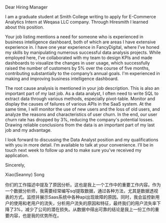 
Dear Hiring Manager

I am a graduate student at Smith College writing to apply for E-Commerce Analytics Intern at Weqasa LLC company. Through Hiresmith I learned about this position. 

Your job listing mentions a need for someone who is experienced in business intelligence dashboard, both of which are areas I have extensive experience in. I have one year experience in FancyDigital, where I’ve honed my skills by manipulating numerous successful data analysis projects. While employed here, I’ve collaborated with my team to design KPIs and made dashboards to visualize the changes in user usage, which successfully raised the number of customers by 5% over the course of five months, contributing substantially to the company’s annual goals. I'm experienced in making and improving business intelligence dashboard.

The root cause analysis is mentioned in your job description. This is also an important part of my last job. As a data analyst, I often need to write SQL to extract data through various methods, especially pivot-table. Monitor and display the causes of failures of various APIs in the SaaS system. At the same time, I will monitor the use of new users and the loss of old users, and analyze the reasons and characteristics of user churn. In the end, our user churn rate has dropped by 3%, reducing the company's potential losses. Drawing reliable conclusions from the data is an important part of my last job and my advantage.


I look forward to discussing the Data Analyst position and my qualifications with you in more detail. I’m available to talk at your convenience. I’ll be in touch next week to follow up and to make sure you’ve received my application. 

Sincerely,

Xiao(Seanny) Song



你们的工作描述中提及了原因分析。这也是我上一个工作中的重要工作内容。作为一个数据分析师，我需要经常编写sql提取数据，通过各种方法，尤其是数据透视表的方式。监控并展示Saas系统中各种api出现故障的原因。同时，我会监控新用户的使用和老用户的流失，分析用户流失的原因和特征，最终我们的用户流失率下降了3%，减少了公司的潜在损失。从数据中得出可靠的结论是我上一份工作的重要内容，也是我的优势所在。